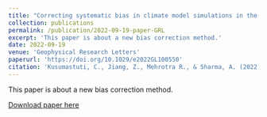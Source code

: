 ```yaml
---
title: "Correcting systematic bias in climate model simulations in the time-frequency domain"
collection: publications
permalink: /publication/2022-09-19-paper-GRL
excerpt: 'This paper is about a new bias correction method.'
date: 2022-09-19
venue: 'Geophysical Research Letters'
paperurl: 'https://doi.org/10.1029/e2022GL100550'
citation: 'Kusumastuti, C., Jiang, Z., Mehrotra R., & Sharma, A. (2022). "Correcting systematic bias in climate model simulations in the time-frequency domain." <i>Geophysical Research Letters</i>. 49(19), e2022GL100550.'
---
```

This paper is about a new bias correction method.

[Download paper here](http://LixianSu.github.io/files/Jiang-GRL-2022.pdf)

